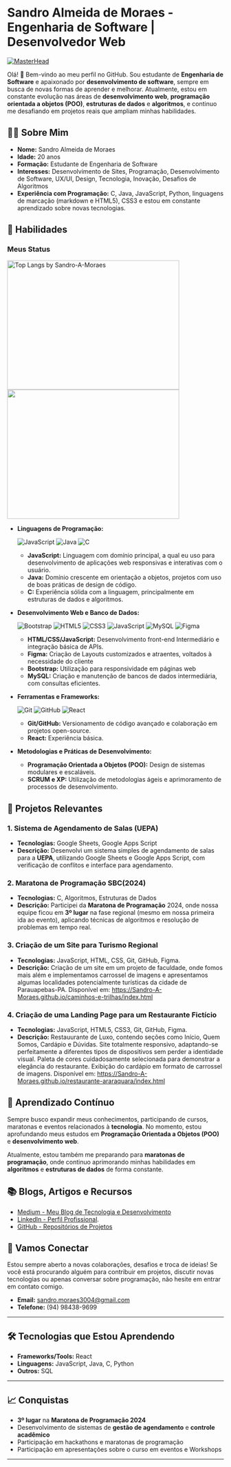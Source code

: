 # Sandro Almeida de Moraes - Engenharia de Software | Desenvolvedor Web
[![MasterHead](https://images.alphacoders.com/121/thumb-1920-1218911.jpg)](https://Sandro-A-Moraes.github.io)

Olá! 👋 Bem-vindo ao meu perfil no GitHub. Sou estudante de **Engenharia de Software** e apaixonado por **desenvolvimento de software**, sempre em busca de novas formas de aprender e melhorar. Atualmente, estou em constante evolução nas áreas de **desenvolvimento web**, **programação orientada a objetos (POO)**, **estruturas de dados** e **algoritmos**, e continuo me desafiando em projetos reais que ampliam minhas habilidades.

## 👨‍💻 Sobre Mim

- **Nome:** Sandro Almeida de Moraes  
- **Idade:** 20 anos  
- **Formação:** Estudante de Engenharia de Software  
- **Interesses:** Desenvolvimento de Sites, Programação, Desenvolvimento de Software, UX/UI, Design, Tecnologia, Inovação, Desafios de Algoritmos  
- **Experiência com Programação:** C, Java, JavaScript, Python, linguagens de marcação (markdown e HTML5), CSS3 e estou em constante aprendizado sobre novas tecnologias.

## 🚀 Habilidades

### Meus Status
<div>
<!--   [![Top Langs](https://github-readme-stats.vercel.app/api/top-langs/?username=Sandro-A-Moraes&layout=donut&langs_count=8)](https://github.com/anuraghazra/github-readme-stats) -->
  <img src="https://github-readme-stats.vercel.app/api/top-langs/?username=Sandro-A-Moraes&layout=donut&langs_count=8" alt="Top Langs by Sandro-A-Moraes" width="400" height="300"/>
  <img src="https://github-readme-stats.vercel.app/api?username=Sandro-A-Moraes&theme=dark&show_icons=true&hide_border=true&count_private=true" width="400" height="300"/>
</div>
<!--[![GitHub Streak](https://github-readme-streak-stats.herokuapp.com?user=Sandro-A-Moraes&theme=dark)](https://git.io/streak-stats) !-->



- **Linguagens de Programação:**
  
   ![JavaScript](https://img.shields.io/badge/javascript-%23323330.svg?style=for-the-badge&logo=javascript&logoColor=%23F7DF1E) ![Java](https://img.shields.io/badge/java-%23ED8B00.svg?style=for-the-badge&logo=openjdk&logoColor=white) ![C](https://img.shields.io/badge/c-%2300599C.svg?style=for-the-badge&logo=c&logoColor=white) 
  - **JavaScript:** Linguagem com domínio principal, a qual eu uso para desenvolvimento de aplicações web responsivas e interativas com o usuário.
  - **Java:** Domínio crescente em orientação a objetos, projetos com uso de boas práticas de design de código.  
  - **C:** Experiência sólida com a linguagem, principalmente em estruturas de dados e algoritmos.
 

- **Desenvolvimento Web e Banco de Dados:**
  
    ![Bootstrap](https://img.shields.io/badge/bootstrap-%238511FA.svg?style=for-the-badge&logo=bootstrap&logoColor=white) ![HTML5](https://img.shields.io/badge/html5-%23E34F26.svg?style=for-the-badge&logo=html5&logoColor=white) ![CSS3](https://img.shields.io/badge/css3-%231572B6.svg?style=for-the-badge&logo=css3&logoColor=white) ![JavaScript](https://img.shields.io/badge/javascript-%23323330.svg?style=for-the-badge&logo=javascript&logoColor=%23F7DF1E) ![MySQL](https://img.shields.io/badge/mysql-4479A1.svg?style=for-the-badge&logo=mysql&logoColor=white) ![Figma](https://img.shields.io/badge/figma-%2320232a.svg?style=for-the-badge&logo=figma&logoColor=%black)
  
  - **HTML/CSS/JavaScript:** Desenvolvimento front-end Intermediário e integração básica de APIs.
  - **Figma:** Criação de Layouts customizados e atraentes, voltados à necessidade do cliente
  - **Bootstrap:** Utilização para responsividade em páginas web
  - **MySQL:** Criação e manutenção de bancos de dados intermediária, com consultas eficientes.

- **Ferramentas e Frameworks:**
  
    ![Git](https://img.shields.io/badge/git-%23F05033.svg?style=for-the-badge&logo=git&logoColor=white) ![GitHub](https://img.shields.io/badge/github-%23121011.svg?style=for-the-badge&logo=github&logoColor=white) ![React](https://img.shields.io/badge/react-%2320232a.svg?style=for-the-badge&logo=react&logoColor=%2361DAFB) 
  
  - **Git/GitHub:** Versionamento de código avançado e colaboração em projetos open-source.
  - **React:** Experiência básica.

- **Metodologias e Práticas de Desenvolvimento:**  
  - **Programação Orientada a Objetos (POO):** Design de sistemas modulares e escaláveis.  
  - **SCRUM e XP:** Utilização de metodologias ágeis e aprimoramento de processos de desenvolvimento.

## 💼 Projetos Relevantes

### **1. Sistema de Agendamento de Salas (UEPA)**
- **Tecnologias:** Google Sheets, Google Apps Script  
- **Descrição:** Desenvolvi um sistema simples de agendamento de salas para a **UEPA**, utilizando Google Sheets e Google Apps Script, com verificação de conflitos e interface para agendamento.

### **2. Maratona de Programação SBC(2024)**
- **Tecnologias:** C, Algoritmos, Estruturas de Dados  
- **Descrição:** Participei da **Maratona de Programação** 2024, onde nossa equipe ficou em **3º lugar** na fase regional (mesmo em nossa primeira ida ao evento), aplicando técnicas de algoritmos e resolução de problemas em tempo real.

### **3. Criação de um Site para Turismo Regional**
- **Tecnologias:** JavaScript, HTML, CSS, Git, GitHub, Figma. 
- **Descrição:** Criação de um site em um projeto de faculdade, onde fomos mais além e implementamos carrossel de imagens e apresentamos algumas localidades potencialmente turísticas da cidade de Parauapebas-PA. Disponível em: https://Sandro-A-Moraes.github.io/caminhos-e-trilhas/index.html

### **4. Criação de uma Landing Page para um Restaurante Fictício**
- **Tecnologias:** JavaScript, HTML5, CSS3, Git, GitHub, Figma. 
- **Descrição:** Restauurante de Luxo, contendo seções como Início, Quem Somos, Cardápio e Dúvidas. Site totalmente responsivo, adaptando-se perfeitamente a diferentes tipos de dispositivos sem perder a identidade visual. Paleta de cores cuidadosamente selecionada para demonstrar a elegância do restaurante. Exibição do cardápio em formato de carrossel de imagens. Disponível em: https://Sandro-A-Moraes.github.io/restaurante-araraquara/index.html
  
## 🧠 Aprendizado Contínuo

Sempre busco expandir meus conhecimentos, participando de cursos, maratonas e eventos relacionados à **tecnologia**. No momento, estou aprofundando meus estudos em **Programação Orientada a Objetos (POO)** e **desenvolvimento web**.

Atualmente, estou também me preparando para **maratonas de programação**, onde continuo aprimorando minhas habilidades em **algoritmos** e **estruturas de dados** de forma constante.

## 📚 Blogs, Artigos e Recursos

- [Medium - Meu Blog de Tecnologia e Desenvolvimento](https://medium.com/@sandro.moraes3004)  
- [LinkedIn - Perfil Profissional](https://www.linkedin.com/in/sandro-moraes/).  
- [GitHub - Repositórios de Projetos](https://github.com/Sandro-A-Moraes)  

## 🤝 Vamos Conectar

Estou sempre aberto a novas colaborações, desafios e troca de ideias! Se você está procurando alguém para contribuir em projetos, discutir novas tecnologias ou apenas conversar sobre programação, não hesite em entrar em contato comigo.

- **Email:** sandro.moraes3004@gmail.com  
- **Telefone:** (94) 98438-9699

---

## 🛠 Tecnologias que Estou Aprendendo

- **Frameworks/Tools:** React  
- **Linguagens:** JavaScript, Java, C, Python
- **Outros:** SQL

---

## 📈 Conquistas

- **3º lugar** na **Maratona de Programação 2024**  
- Desenvolvimento de sistemas de **gestão de agendamento** e **controle acadêmico**  
- Participação em hackathons e maratonas de programação
- Participação em apresentações sobre o curso em eventos e Workshops

---

